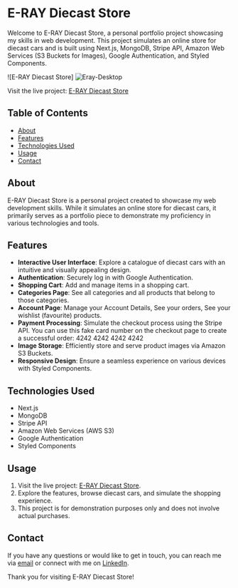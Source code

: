 # E-RAY Diecast Store

Welcome to E-RAY Diecast Store, a personal portfolio project showcasing my skills in web development. This project simulates an online store for diecast cars and is built using Next.js, MongoDB, Stripe API, Amazon Web Services (S3 Buckets for Images), Google Authentication, and Styled Components.

![E-RAY Diecast Store]
<img src="https://i.ibb.co/w4ZVrVf/Eray-Desktop.jpg" alt="Eray-Desktop" border="0">

Visit the live project: [E-RAY Diecast Store](https://e-ray.vercel.app/)

## Table of Contents

- [About](#about)
- [Features](#features)
- [Technologies Used](#technologies-used)
- [Usage](#usage)
- [Contact](#contact)

## About

E-RAY Diecast Store is a personal project created to showcase my web development skills. While it simulates an online store for diecast cars, it primarily serves as a portfolio piece to demonstrate my proficiency in various technologies and tools.

## Features

- **Interactive User Interface**: Explore a catalogue of diecast cars with an intuitive and visually appealing design.
- **Authentication**: Securely log in with Google Authentication.
- **Shopping Cart**: Add and manage items in a shopping cart.
- **Categories Page**: See all categories and all products that belong to those categories.
- **Account Page**: Manage your Account Details, See your orders, See your wishlist (favourite) products.
- **Payment Processing**: Simulate the checkout process using the Stripe API. You can use this fake card number on the checkout page to create a successful order: 4242 4242 4242 4242
- **Image Storage**: Efficiently store and serve product images via Amazon S3 Buckets.
- **Responsive Design**: Ensure a seamless experience on various devices with Styled Components.

## Technologies Used

- Next.js
- MongoDB
- Stripe API
- Amazon Web Services (AWS S3)
- Google Authentication
- Styled Components

## Usage

1. Visit the live project: [E-RAY Diecast Store](https://e-ray.vercel.app/).
2. Explore the features, browse diecast cars, and simulate the shopping experience.
3. This project is for demonstration purposes only and does not involve actual purchases.

## Contact

If you have any questions or would like to get in touch, you can reach me via [email](mailto:eraysahinmoon@gmail.com) or connect with me on [LinkedIn](https://www.linkedin.com/in/eraysahin06/).

Thank you for visiting E-RAY Diecast Store!
